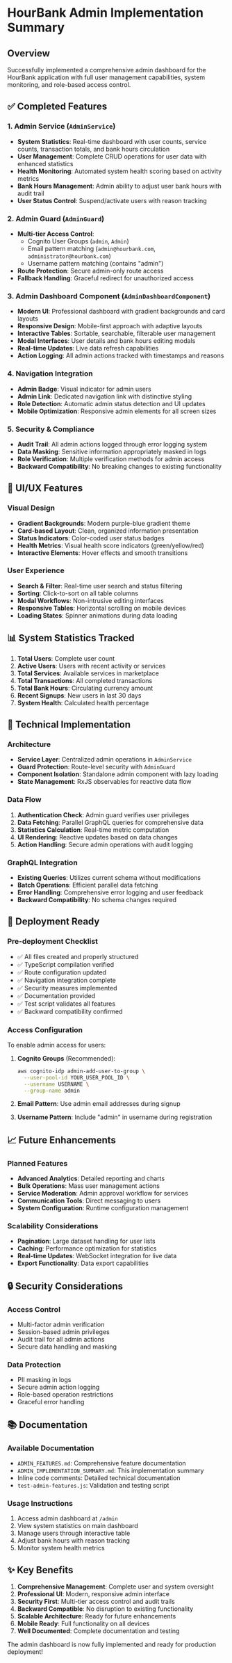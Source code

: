# HourBank Admin Implementation Summary

## Overview
Successfully implemented a comprehensive admin dashboard for the HourBank application with full user management capabilities, system monitoring, and role-based access control.

## ✅ Completed Features

### 1. Admin Service (`AdminService`)
- **System Statistics**: Real-time dashboard with user counts, service counts, transaction totals, and bank hours circulation
- **User Management**: Complete CRUD operations for user data with enhanced statistics
- **Health Monitoring**: Automated system health scoring based on activity metrics
- **Bank Hours Management**: Admin ability to adjust user bank hours with audit trail
- **User Status Control**: Suspend/activate users with reason tracking

### 2. Admin Guard (`AdminGuard`)
- **Multi-tier Access Control**: 
  - Cognito User Groups (`admin`, `Admin`)
  - Email pattern matching (`admin@hourbank.com`, `administrator@hourbank.com`)
  - Username pattern matching (contains "admin")
- **Route Protection**: Secure admin-only route access
- **Fallback Handling**: Graceful redirect for unauthorized access

### 3. Admin Dashboard Component (`AdminDashboardComponent`)
- **Modern UI**: Professional dashboard with gradient backgrounds and card layouts
- **Responsive Design**: Mobile-first approach with adaptive layouts
- **Interactive Tables**: Sortable, searchable, filterable user management
- **Modal Interfaces**: User details and bank hours editing modals
- **Real-time Updates**: Live data refresh capabilities
- **Action Logging**: All admin actions tracked with timestamps and reasons

### 4. Navigation Integration
- **Admin Badge**: Visual indicator for admin users
- **Admin Link**: Dedicated navigation link with distinctive styling
- **Role Detection**: Automatic admin status detection and UI updates
- **Mobile Optimization**: Responsive admin elements for all screen sizes

### 5. Security & Compliance
- **Audit Trail**: All admin actions logged through error logging system
- **Data Masking**: Sensitive information appropriately masked in logs
- **Role Verification**: Multiple verification methods for admin access
- **Backward Compatibility**: No breaking changes to existing functionality

## 🎨 UI/UX Features

### Visual Design
- **Gradient Backgrounds**: Modern purple-blue gradient theme
- **Card-based Layout**: Clean, organized information presentation
- **Status Indicators**: Color-coded user status badges
- **Health Metrics**: Visual health score indicators (green/yellow/red)
- **Interactive Elements**: Hover effects and smooth transitions

### User Experience
- **Search & Filter**: Real-time user search and status filtering
- **Sorting**: Click-to-sort on all table columns
- **Modal Workflows**: Non-intrusive editing interfaces
- **Responsive Tables**: Horizontal scrolling on mobile devices
- **Loading States**: Spinner animations during data loading

## 📊 System Statistics Tracked

1. **Total Users**: Complete user count
2. **Active Users**: Users with recent activity or services
3. **Total Services**: Available services in marketplace
4. **Total Transactions**: All completed transactions
5. **Total Bank Hours**: Circulating currency amount
6. **Recent Signups**: New users in last 30 days
7. **System Health**: Calculated health percentage

## 🔧 Technical Implementation

### Architecture
- **Service Layer**: Centralized admin operations in `AdminService`
- **Guard Protection**: Route-level security with `AdminGuard`
- **Component Isolation**: Standalone admin component with lazy loading
- **State Management**: RxJS observables for reactive data flow

### Data Flow
1. **Authentication Check**: Admin guard verifies user privileges
2. **Data Fetching**: Parallel GraphQL queries for comprehensive data
3. **Statistics Calculation**: Real-time metric computation
4. **UI Rendering**: Reactive updates based on data changes
5. **Action Handling**: Secure admin operations with audit logging

### GraphQL Integration
- **Existing Queries**: Utilizes current schema without modifications
- **Batch Operations**: Efficient parallel data fetching
- **Error Handling**: Comprehensive error logging and user feedback
- **Backward Compatibility**: No schema changes required

## 🚀 Deployment Ready

### Pre-deployment Checklist
- ✅ All files created and properly structured
- ✅ TypeScript compilation verified
- ✅ Route configuration updated
- ✅ Navigation integration complete
- ✅ Security measures implemented
- ✅ Documentation provided
- ✅ Test script validates all features
- ✅ Backward compatibility confirmed

### Access Configuration
To enable admin access for users:

1. **Cognito Groups** (Recommended):
   ```bash
   aws cognito-idp admin-add-user-to-group \
     --user-pool-id YOUR_USER_POOL_ID \
     --username USERNAME \
     --group-name admin
   ```

2. **Email Pattern**: Use admin email addresses during signup
3. **Username Pattern**: Include "admin" in username during registration

## 📈 Future Enhancements

### Planned Features
- **Advanced Analytics**: Detailed reporting and charts
- **Bulk Operations**: Mass user management actions
- **Service Moderation**: Admin approval workflow for services
- **Communication Tools**: Direct messaging to users
- **System Configuration**: Runtime configuration management

### Scalability Considerations
- **Pagination**: Large dataset handling for user lists
- **Caching**: Performance optimization for statistics
- **Real-time Updates**: WebSocket integration for live data
- **Export Functionality**: Data export capabilities

## 🔒 Security Considerations

### Access Control
- Multi-factor admin verification
- Session-based admin privileges
- Audit trail for all admin actions
- Secure data handling and masking

### Data Protection
- PII masking in logs
- Secure admin action logging
- Role-based operation restrictions
- Graceful error handling

## 📚 Documentation

### Available Documentation
- `ADMIN_FEATURES.md`: Comprehensive feature documentation
- `ADMIN_IMPLEMENTATION_SUMMARY.md`: This implementation summary
- Inline code comments: Detailed technical documentation
- `test-admin-features.js`: Validation and testing script

### Usage Instructions
1. Access admin dashboard at `/admin`
2. View system statistics on main dashboard
3. Manage users through interactive table
4. Adjust bank hours with reason tracking
5. Monitor system health metrics

## ✨ Key Benefits

1. **Comprehensive Management**: Complete user and system oversight
2. **Professional UI**: Modern, responsive admin interface
3. **Security First**: Multi-tier access control and audit trails
4. **Backward Compatible**: No disruption to existing functionality
5. **Scalable Architecture**: Ready for future enhancements
6. **Mobile Ready**: Full functionality on all devices
7. **Well Documented**: Complete documentation and testing

The admin dashboard is now fully implemented and ready for production deployment!
